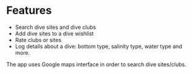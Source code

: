 # Features

- Search dive sites and dive clubs
- Add dive sites to a dive wishlist
- Rate clubs or sites
- Log details about a dive: bottom type, salinity type, water type and more.

The app uses Google maps interface in order to search dive sites/clubs.
